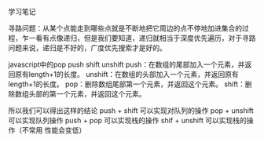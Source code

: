 学习笔记

寻路问题：从某个点能走到哪些点就是不断地把它周边的点不停地加进集合的过程，乍一看有点像递归，但是我们要知道，递归就相当于深度优先遍历，对于寻路问题来说，递归是不好的，广度优先搜索才是好的。

javascript中的pop push shift unshift
push：在数组的尾部加入一个元素，并返回原有length+1的长度。
unshift：在数组的头部加入一个元素，并返回原有length+1的长度。
pop：删除数组尾部第一个元素，并返回这个元素。
shift：删除数组头部的第一个元素，并返回这个元素。

所以我们可以得出这样的结论 
push + shift 可以实现对队列的操作
pop + unshift 可以实现队列操作
push + pop 可以实现栈的操作
shif + unshift 可以实现栈的操作（不常用 性能会变低）